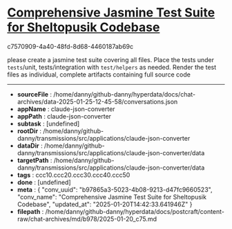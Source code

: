# [Comprehensive Jasmine Test Suite for Sheltopusik Codebase](https://claude.ai/chat/b97865a3-5023-4b08-9213-d47fc9660523)

c7570909-4a40-48fd-8d68-4460187ab69c

please create a jasmine test suite covering all files. Place the tests under `tests`/unit, tests/integration with `test/helpers` as needed. Render the test files as individual, complete artifacts containing full source code

---

* **sourceFile** : /home/danny/github-danny/hyperdata/docs/chat-archives/data-2025-01-25-12-45-58/conversations.json
* **appName** : claude-json-converter
* **appPath** : claude-json-converter
* **subtask** : [undefined]
* **rootDir** : /home/danny/github-danny/transmissions/src/applications/claude-json-converter
* **dataDir** : /home/danny/github-danny/transmissions/src/applications/claude-json-converter/data
* **targetPath** : /home/danny/github-danny/transmissions/src/applications/claude-json-converter/data
* **tags** : ccc10.ccc20.ccc30.ccc40.ccc50
* **done** : [undefined]
* **meta** : {
  "conv_uuid": "b97865a3-5023-4b08-9213-d47fc9660523",
  "conv_name": "Comprehensive Jasmine Test Suite for Sheltopusik Codebase",
  "updated_at": "2025-01-20T14:42:33.641946Z"
}
* **filepath** : /home/danny/github-danny/hyperdata/docs/postcraft/content-raw/chat-archives/md/b978/2025-01-20_c75.md